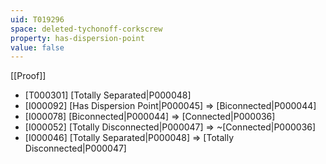 ```yaml
---
uid: T019296
space: deleted-tychonoff-corkscrew
property: has-dispersion-point
value: false
---
```

[[Proof]]

* [T000301] [Totally Separated|P000048]
* [I000092] [Has Dispersion Point|P000045] => [Biconnected|P000044]
* [I000078] [Biconnected|P000044] => [Connected|P000036]
* [I000052] [Totally Disconnected|P000047] => ~[Connected|P000036]
* [I000046] [Totally Separated|P000048] => [Totally Disconnected|P000047]

